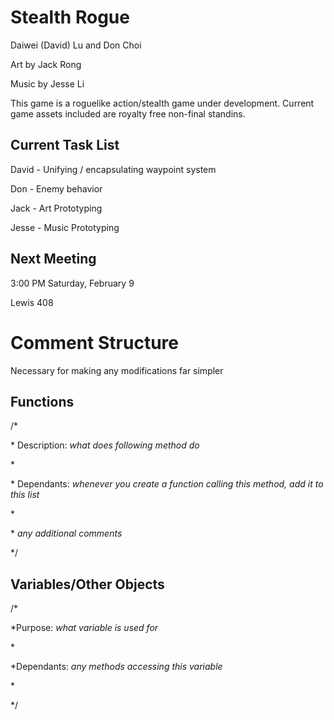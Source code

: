 # Stealth Rogue

Daiwei (David) Lu and Don Choi

Art by Jack Rong

Music by Jesse Li

This game is a roguelike action/stealth game under development.  Current game assets included are royalty free non-final standins.


## Current Task List

David - Unifying / encapsulating waypoint system

Don - Enemy behavior

Jack - Art Prototyping

Jesse - Music Prototyping


## Next Meeting

3:00 PM Saturday, February 9

Lewis 408


# Comment Structure

Necessary for making any modifications far simpler

## Functions

/\*

 \* Description: _what does following method do_

 \* 


 \* Dependants: _whenever you create a function calling this method, add it to this list_

 \* 

 \* _any additional comments_

 \*/

## Variables/Other Objects

/*

 \*Purpose: _what variable is used for_

 \*

 \*Dependants: _any methods accessing this variable_

 \*

 \*/